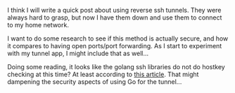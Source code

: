 I think I will write a quick post about using reverse ssh tunnels. They were always hard to grasp, but now I have them down and use them to connect to my home network. 

I want to do some research to see if this method is actually secure, and how it compares to having open ports/port forwarding. As I start to experiment with my tunnel app, I might include that as well...


Doing some reading, it looks like the golang ssh libraries do not do hostkey checking at this time? At least according to [this article](https://bridge.grumpy-troll.org/2017/04/golang-ssh-security/). That might dampening the security aspects of using Go for the tunnel...
